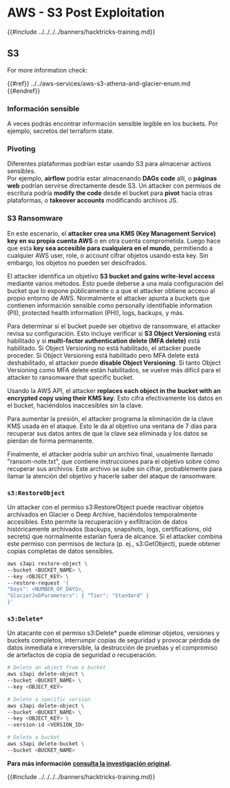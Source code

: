 # AWS - S3 Post Exploitation

{{#include ../../../../banners/hacktricks-training.md}}

## S3

For more information check:

{{#ref}}
../../aws-services/aws-s3-athena-and-glacier-enum.md
{{#endref}}

### Información sensible

A veces podrás encontrar información sensible legible en los buckets. Por ejemplo, secretos del terraform state.

### Pivoting

Diferentes plataformas podrían estar usando S3 para almacenar activos sensibles.  
Por ejemplo, **airflow** podría estar almacenando **DAGs** **code** allí, o **páginas web** podrían servirse directamente desde S3. Un attacker con permisos de escritura podría **modify the code** desde el bucket para **pivot** hacia otras plataformas, o **takeover accounts** modificando archivos JS.

### S3 Ransomware

En este escenario, el **attacker crea una KMS (Key Management Service) key en su propia cuenta AWS** o en otra cuenta comprometida. Luego hace que esta **key sea accesible para cualquiera en el mundo**, permitiendo a cualquier AWS user, role, o account cifrar objetos usando esta key. Sin embargo, los objetos no pueden ser descifrados.

El attacker identifica un objetivo **S3 bucket and gains write-level access** mediante varios métodos. Esto puede deberse a una mala configuración del bucket que lo expone públicamente o a que el attacker obtiene acceso al propio entorno de AWS. Normalmente el attacker apunta a buckets que contienen información sensible como personally identifiable information (PII), protected health information (PHI), logs, backups, y más.

Para determinar si el bucket puede ser objetivo de ransomware, el attacker revisa su configuración. Esto incluye verificar si **S3 Object Versioning** está habilitado y si **multi-factor authentication delete (MFA delete)** está habilitado. Si Object Versioning no está habilitado, el attacker puede proceder. Si Object Versioning está habilitado pero MFA delete está deshabilitado, el attacker puede **disable Object Versioning**. Si tanto Object Versioning como MFA delete están habilitados, se vuelve más difícil para el attacker to ransomware that specific bucket.

Usando la AWS API, el attacker **replaces each object in the bucket with an encrypted copy using their KMS key**. Esto cifra efectivamente los datos en el bucket, haciéndolos inaccesibles sin la clave.

Para aumentar la presión, el attacker programa la eliminación de la clave KMS usada en el ataque. Esto le da al objetivo una ventana de 7 días para recuperar sus datos antes de que la clave sea eliminada y los datos se pierdan de forma permanente.

Finalmente, el attacker podría subir un archivo final, usualmente llamado "ransom-note.txt", que contiene instrucciones para el objetivo sobre cómo recuperar sus archivos. Este archivo se sube sin cifrar, probablemente para llamar la atención del objetivo y hacerle saber del ataque de ransomware.

### `s3:RestoreObject`

Un attacker con el permiso s3:RestoreObject puede reactivar objetos archivados en Glacier o Deep Archive, haciéndolos temporalmente accesibles. Esto permite la recuperación y exfiltración de datos históricamente archivados (backups, snapshots, logs, certifications, old secrets) que normalmente estarían fuera de alcance. Si el attacker combina este permiso con permisos de lectura (p. ej., s3:GetObject), puede obtener copias completas de datos sensibles.
```bash
aws s3api restore-object \
--bucket <BUCKET_NAME> \
--key <OBJECT_KEY> \
--restore-request '{
"Days": <NUMBER_OF_DAYS>,
"GlacierJobParameters": { "Tier": "Standard" }
}'
```
### `s3:Delete*`

Un atacante con el permiso s3:Delete* puede eliminar objetos, versiones y buckets completos, interrumpir copias de seguridad y provocar pérdida de datos inmediata e irreversible, la destrucción de pruebas y el compromiso de artefactos de copia de seguridad o recuperación.
```bash
# Delete an object from a bucket
aws s3api delete-object \
--bucket <BUCKET_NAME> \
--key <OBJECT_KEY>

# Delete a specific version
aws s3api delete-object \
--bucket <BUCKET_NAME> \
--key <OBJECT_KEY> \
--version-id <VERSION_ID>

# Delete a bucket
aws s3api delete-bucket \
--bucket <BUCKET_NAME>
```
**Para más información** [**consulta la investigación original**](https://rhinosecuritylabs.com/aws/s3-ransomware-part-1-attack-vector/)**.**

{{#include ../../../../banners/hacktricks-training.md}}
